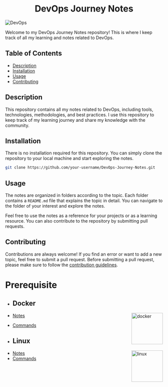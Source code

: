 <h1 align="center"> DevOps Journey Notes </h1>

![DevOps](https://user-images.githubusercontent.com/111651161/222942055-aa046e3d-f601-4476-9ffd-88d056c28ac9.jpeg)

<p align="centre"> Welcome to my DevOps Journey Notes repository! This is where I keep track of all my learning and notes related to DevOps. </p>

## Table of Contents

- [Description](#description)
- [Installation](#installation)
- [Usage](#usage)
- [Contributing](#contributing)

## Description

This repository contains all my notes related to DevOps, including tools, technologies, methodologies, and best practices. I use this repository to keep track of my learning journey and share my knowledge with the community.

## Installation

There is no installation required for this repository. You can simply clone the repository to your local machine and start exploring the notes.

```sh
git clone https://github.com/your-username/DevOps-Journey-Notes.git
```

## Usage

The notes are organized in folders according to the topic. Each folder contains a `README.md` file that explains the topic in detail. You can navigate to the folder of your interest and explore the notes.

Feel free to use the notes as a reference for your projects or as a learning resource. You can also contribute to the repository by submitting pull requests.

## Contributing
Contributions are always welcome! If you find an error or want to add a new topic, feel free to submit a pull request. Before submitting a pull request, please make sure to follow the [contribution guidelines](CONTRIBUTING.md).

# Prerequisite

- ## Docker
<img align="right" src="https://user-images.githubusercontent.com/51878265/200594916-47ba8a4c-fb94-4953-b179-dfb542df9499.png" height="100" alt="docker">

- [Notes](Docker/Notes)
- [Commands](Docker/README.md)


- ## Linux
<img align="right" src="https://user-images.githubusercontent.com/51878265/209197882-51406a8f-04ff-4c53-a362-ac32ae8566ad.png" height="100" alt="linux"> 

- [Notes](Linux/Notes)
- [Commands](Linux/README.md)
